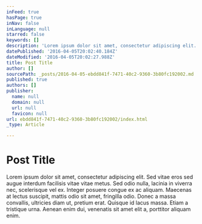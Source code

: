 ```yaml
---
inFeed: true
hasPage: true
inNav: false
inLanguage: null
starred: false
keywords: []
description: 'Lorem ipsum dolor sit amet, consectetur adipiscing elit. Sed vitae eros sed augue interdum facilisis vitae vitae metus. Sed odio nulla, lacinia in viverra nec, scelerisque vel ex. Integer posuere congue ex ac aliquam. Maecenas at lectus suscipit, mattis odio sit amet, fringilla odio. Donec a massa convallis, ultricies diam ut, pretium erat. Quisque id lacus massa. Etiam a tristique urna. Aenean enim dui, venenatis sit amet elit a, porttitor aliquam enim.'
datePublished: '2016-04-05T20:02:40.184Z'
dateModified: '2016-04-05T20:02:27.988Z'
title: Post Title
author: []
sourcePath: _posts/2016-04-05-ebdd841f-7471-40c2-9360-3b80fc192002.md
published: true
authors: []
publisher:
  name: null
  domain: null
  url: null
  favicon: null
url: ebdd841f-7471-40c2-9360-3b80fc192002/index.html
_type: Article

---
```

# Post Title

Lorem ipsum dolor sit amet, consectetur adipiscing elit. Sed vitae eros sed augue interdum facilisis vitae vitae metus. Sed odio nulla, lacinia in viverra nec, scelerisque vel ex. Integer posuere congue ex ac aliquam. Maecenas at lectus suscipit, mattis odio sit amet, fringilla odio. Donec a massa convallis, ultricies diam ut, pretium erat. Quisque id lacus massa. Etiam a tristique urna. Aenean enim dui, venenatis sit amet elit a, porttitor aliquam enim.